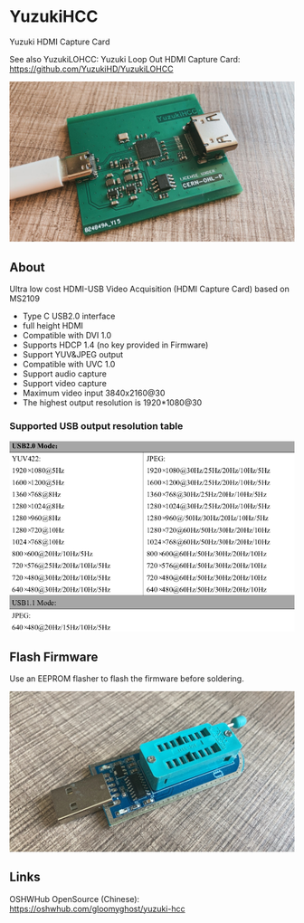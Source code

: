 # YuzukiHCC
Yuzuki HDMI Capture Card

See also YuzukiLOHCC: Yuzuki Loop Out HDMI Capture Card: https://github.com/YuzukiHD/YuzukiLOHCC

![main](Bitmap/IMG_5684.JPG)

## About

Ultra low cost HDMI-USB Video Acquisition (HDMI Capture Card) based on MS2109

- Type C USB2.0 interface
- full height HDMI
- Compatible with DVI 1.0
- Supports HDCP 1.4 (no key provided in Firmware)
- Support YUV&JPEG output
- Compatible with UVC 1.0
- Support audio capture
- Support video capture
- Maximum video input 3840x2160@30
- The highest output resolution is 1920*1080@30

### Supported USB output resolution table

![res](Bitmap/reslist.png)

## Flash Firmware

Use an EEPROM flasher to flash the firmware before soldering.

![eeprom](Bitmap/EEPROM.png)

## Links

OSHWHub OpenSource (Chinese): https://oshwhub.com/gloomyghost/yuzuki-hcc






